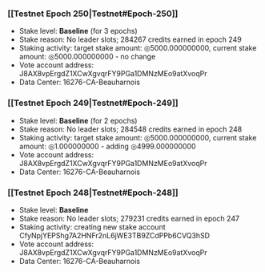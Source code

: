 ### [[Testnet Epoch 250|Testnet#Epoch-250]]
* Stake level: **Baseline** (for 3 epochs)
* Stake reason: No leader slots; 284267 credits earned in epoch 249
* Staking activity: target stake amount: ◎5000.000000000, current stake amount: ◎5000.000000000 - no change
* Vote account address: J8AX8vpErgdZ1XCwXgvqrFY9PGa1DMNzMEo9atXvoqPr
* Data Center: 16276-CA-Beauharnois
### [[Testnet Epoch 249|Testnet#Epoch-249]]
* Stake level: **Baseline** (for 2 epochs)
* Stake reason: No leader slots; 284548 credits earned in epoch 248
* Staking activity: target stake amount: ◎5000.000000000, current stake amount: ◎1.000000000 - adding ◎4999.000000000
* Vote account address: J8AX8vpErgdZ1XCwXgvqrFY9PGa1DMNzMEo9atXvoqPr
* Data Center: 16276-CA-Beauharnois
### [[Testnet Epoch 248|Testnet#Epoch-248]]
* Stake level: **Baseline**
* Stake reason: No leader slots; 279231 credits earned in epoch 247
* Staking activity: creating new stake account CfyNpjYEPShg7A2HNFr2nL6jWE3TB9ZCdPPb6CVQ3hSD
* Vote account address: J8AX8vpErgdZ1XCwXgvqrFY9PGa1DMNzMEo9atXvoqPr
* Data Center: 16276-CA-Beauharnois